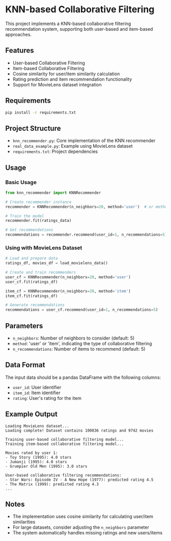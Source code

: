 # KNN-based Collaborative Filtering

This project implements a KNN-based collaborative filtering recommendation system, supporting both user-based and item-based approaches.

## Features

- User-based Collaborative Filtering
- Item-based Collaborative Filtering
- Cosine similarity for user/item similarity calculation
- Rating prediction and item recommendation functionality
- Support for MovieLens dataset integration

## Requirements

```bash
pip install -r requirements.txt
```

## Project Structure

- `knn_recommender.py`: Core implementation of the KNN recommender
- `real_data_example.py`: Example using MovieLens dataset
- `requirements.txt`: Project dependencies

## Usage

### Basic Usage

```python
from knn_recommender import KNNRecommender

# Create recommender instance
recommender = KNNRecommender(n_neighbors=20, method='user')  # or method='item'

# Train the model
recommender.fit(ratings_data)

# Get recommendations
recommendations = recommender.recommend(user_id=1, n_recommendations=5)
```

### Using with MovieLens Dataset

```python
# Load and prepare data
ratings_df, movies_df = load_movielens_data()

# Create and train recommenders
user_cf = KNNRecommender(n_neighbors=20, method='user')
user_cf.fit(ratings_df)

item_cf = KNNRecommender(n_neighbors=20, method='item')
item_cf.fit(ratings_df)

# Generate recommendations
recommendations = user_cf.recommend(user_id=1, n_recommendations=5)
```

## Parameters

- `n_neighbors`: Number of neighbors to consider (default: 5)
- `method`: 'user' or 'item', indicating the type of collaborative filtering
- `n_recommendations`: Number of items to recommend (default: 5)

## Data Format

The input data should be a pandas DataFrame with the following columns:
- `user_id`: User identifier
- `item_id`: Item identifier
- `rating`: User's rating for the item

## Example Output

```
Loading MovieLens dataset...
Loading complete! Dataset contains 100836 ratings and 9742 movies

Training user-based collaborative filtering model...
Training item-based collaborative filtering model...

Movies rated by user 1:
- Toy Story (1995): 4.0 stars
- Jumanji (1995): 4.0 stars
- Grumpier Old Men (1995): 3.0 stars

User-based collaborative filtering recommendations:
- Star Wars: Episode IV - A New Hope (1977): predicted rating 4.5
- The Matrix (1999): predicted rating 4.3
...
```

## Notes

- The implementation uses cosine similarity for calculating user/item similarities
- For large datasets, consider adjusting the `n_neighbors` parameter
- The system automatically handles missing ratings and new users/items 